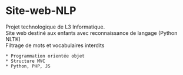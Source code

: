 # Site-web-NLP

Projet technologique de L3 Informatique. 
<br>
Site web destiné aux enfants avec reconnaissance de langage (Python NLTK) 
<br>
Filtrage de mots et vocabulaires interdits

    * Programmation orientée objet
    * Structure MVC
    * Python, PHP, JS
